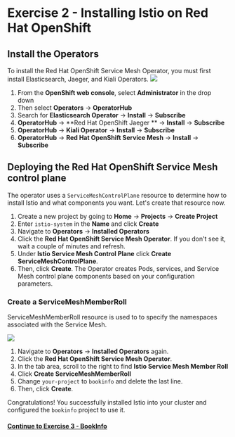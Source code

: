 # Exercise 2 - Installing Istio on Red Hat OpenShift


## Install the Operators
To install the Red Hat OpenShift Service Mesh Operator, you must first install Elasticsearch, Jaeger, and Kiali Operators.
![](assets/../../assets/installed-opertors.png)
  
1. From the **OpenShift web console**, select **Administrator** in the drop down
2. Then select **Operators** -> **OperatorHub**
3. Search for **Elasticsearch Operator** -> **Install** -> **Subscribe**
4. **OperatorHub** -> **Red Hat OpenShift Jaeger ** -> **Install** -> **Subscribe**
5. **OperatorHub** -> **Kiali Operator** -> **Install** -> **Subscribe**
6. **OperatorHub** -> **Red Hat OpenShift Service Mesh** -> **Install** -> **Subscribe**


## Deploying the Red Hat OpenShift Service Mesh control plane

The operator uses a `ServiceMeshControlPlane` resource to determine how to install Istio and what components you want. Let's create that resource now.

1.  Create a new project by going to **Home** -> **Projects** -> **Create Project**
2.  Enter `istio-system` in the **Name** and click **Create**
3.  Navigate to **Operators** -> **Installed Operators**
4.  Click the **Red Hat OpenShift Service Mesh Operator**. If you don't see it, wait a couple of minutes and refresh.
5.  Under **Istio Service Mesh Control Plane** click **Create ServiceMeshControlPlane**.
6.  Then, click **Create**. The Operator creates Pods, services, and Service Mesh control plane components based on your configuration parameters.

### Create a ServiceMeshMemberRoll
ServiceMeshMemberRoll resource is used to to specify the namespaces associated with the Service Mesh.

![](assets/../../assets/servicemeshmemberroll.png)

1. Navigate to **Operators** → **Installed Operators** again.
2. Click the **Red Hat OpenShift Service Mesh Operator**.
3. In the tab area, scroll to the right to find **Istio Service Mesh Member Roll** 
4. Click **Create ServiceMeshMemberRoll**
5. Change `your-project` to `bookinfo` and delete the last line.
6. Then, click **Create**. 
    
Congratulations! You successfully installed Istio into your cluster and configured the `bookinfo` project to use it.


#### [Continue to Exercise 3 - BookInfo](../exercise-3/README.md)
